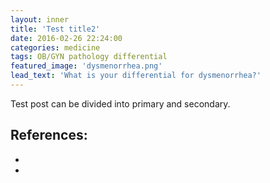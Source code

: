```yaml
---
layout: inner
title: 'Test title2'
date: 2016-02-26 22:24:00
categories: medicine
tags: OB/GYN pathology differential
featured_image: 'dysmenorrhea.png'
lead_text: 'What is your differential for dysmenorrhea?'
---
```


Test post can be divided into primary and secondary.

References:
-
-
-